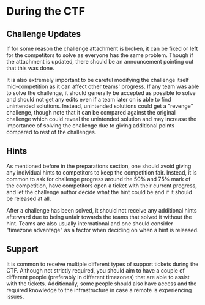 # During the CTF

## Challenge Updates

If for some reason the challenge attachment is broken, it can be fixed or left for the competitors to solve as everyone
has the same problem. Though if the attachment is updated, there should be an announcement pointing out that this was done.

It is also extremely important to be careful modifying the challenge itself mid-competition as it can affect other teams'
progress. If any team was able to solve the challenge, it should generally be accepted as possible to solve and should
not get any edits even if a team later on is able to find unintended solutions. Instead, unintended solutions could get
a "revenge" challenge, though note that it can be compared against the original challenge which could reveal the unintended
solution and may increase the importance of solving the challenge due to giving additional points compared to rest of the
challenges.

## Hints

As mentioned before in the preparations section, one should avoid giving any individual hints to competitors to keep
the competition fair. Instead, it is common to ask for challenge progress around the 50% and 75% mark of the competition,
have competitors open a ticket with their current progress, and let the challenge author decide what the hint could be
and if it should be released at all.

After a challenge has been solved, it should not receive any additional hints afterward due to being unfair towards the
teams that solved it without the hint. Teams are also usually international and one should consider "timezone advantage"
as a factor when deciding on when a hint is released.

## Support

It is common to receive multiple different types of support tickets during the CTF. Although not strictly required,
you should aim to have a couple of different people (preferably in different timezones) that are able to assist with the
tickets. Additionally, some people should also have access and the required knowledge to the infrastructure in case a remote
is experiencing issues.
